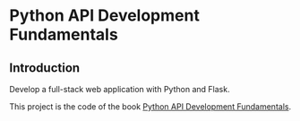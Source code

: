 # Python API Development Fundamentals

## Introduction

Develop a full-stack web application with Python and Flask.

This project is the code of the book [Python API Development Fundamentals](https://www.amazon.com/Python-API-Development-Fundamentals-application/dp/1838983996).


